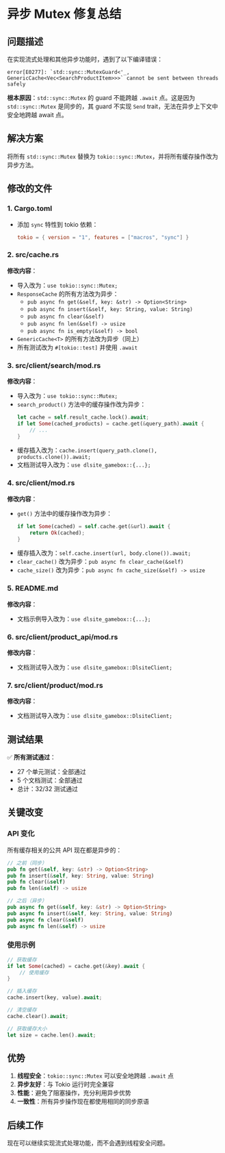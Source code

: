 # 异步 Mutex 修复总结

## 问题描述

在实现流式处理和其他异步功能时，遇到了以下编译错误：

```
error[E0277]: `std::sync::MutexGuard<'_, GenericCache<Vec<SearchProductItem>>>` cannot be sent between threads safely
```

**根本原因**：`std::sync::Mutex` 的 guard 不能跨越 `.await` 点。这是因为 `std::sync::Mutex` 是同步的，其 guard 不实现 `Send` trait，无法在异步上下文中安全地跨越 await 点。

## 解决方案

将所有 `std::sync::Mutex` 替换为 `tokio::sync::Mutex`，并将所有缓存操作改为异步方法。

## 修改的文件

### 1. Cargo.toml
- 添加 `sync` 特性到 tokio 依赖：
  ```toml
  tokio = { version = "1", features = ["macros", "sync"] }
  ```

### 2. src/cache.rs
**修改内容**：
- 导入改为：`use tokio::sync::Mutex;`
- `ResponseCache` 的所有方法改为异步：
  - `pub async fn get(&self, key: &str) -> Option<String>`
  - `pub async fn insert(&self, key: String, value: String)`
  - `pub async fn clear(&self)`
  - `pub async fn len(&self) -> usize`
  - `pub async fn is_empty(&self) -> bool`
- `GenericCache<T>` 的所有方法改为异步（同上）
- 所有测试改为 `#[tokio::test]` 并使用 `.await`

### 3. src/client/search/mod.rs
**修改内容**：
- 导入改为：`use tokio::sync::Mutex;`
- `search_product()` 方法中的缓存操作改为异步：
  ```rust
  let cache = self.result_cache.lock().await;
  if let Some(cached_products) = cache.get(&query_path).await {
      // ...
  }
  ```
- 缓存插入改为：`cache.insert(query_path.clone(), products.clone()).await;`
- 文档测试导入改为：`use dlsite_gamebox::{...};`

### 4. src/client/mod.rs
**修改内容**：
- `get()` 方法中的缓存操作改为异步：
  ```rust
  if let Some(cached) = self.cache.get(&url).await {
      return Ok(cached);
  }
  ```
- 缓存插入改为：`self.cache.insert(url, body.clone()).await;`
- `clear_cache()` 改为异步：`pub async fn clear_cache(&self)`
- `cache_size()` 改为异步：`pub async fn cache_size(&self) -> usize`

### 5. README.md
**修改内容**：
- 文档示例导入改为：`use dlsite_gamebox::{...};`

### 6. src/client/product_api/mod.rs
**修改内容**：
- 文档测试导入改为：`use dlsite_gamebox::DlsiteClient;`

### 7. src/client/product/mod.rs
**修改内容**：
- 文档测试导入改为：`use dlsite_gamebox::DlsiteClient;`

## 测试结果

✅ **所有测试通过**：
- 27 个单元测试：全部通过
- 5 个文档测试：全部通过
- 总计：32/32 测试通过

## 关键改变

### API 变化
所有缓存相关的公共 API 现在都是异步的：

```rust
// 之前（同步）
pub fn get(&self, key: &str) -> Option<String>
pub fn insert(&self, key: String, value: String)
pub fn clear(&self)
pub fn len(&self) -> usize

// 之后（异步）
pub async fn get(&self, key: &str) -> Option<String>
pub async fn insert(&self, key: String, value: String)
pub async fn clear(&self)
pub async fn len(&self) -> usize
```

### 使用示例

```rust
// 获取缓存
if let Some(cached) = cache.get(&key).await {
    // 使用缓存
}

// 插入缓存
cache.insert(key, value).await;

// 清空缓存
cache.clear().await;

// 获取缓存大小
let size = cache.len().await;
```

## 优势

1. **线程安全**：`tokio::sync::Mutex` 可以安全地跨越 `.await` 点
2. **异步友好**：与 Tokio 运行时完全兼容
3. **性能**：避免了阻塞操作，充分利用异步优势
4. **一致性**：所有异步操作现在都使用相同的同步原语

## 后续工作

现在可以继续实现流式处理功能，而不会遇到线程安全问题。

